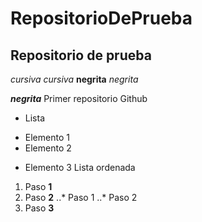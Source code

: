 # RepositorioDePrueba
## Repositorio de prueba
*cursiva* _cursiva_
**negrita** _negrita_

**_negrita_**
Primer repositorio Github

* Lista
+ Elemento 1
+ Elemento 2
* Elemento 3
Lista ordenada
1. Paso **1**
2. Paso **2**
..* Paso 1
..* Paso 2
4. Paso **3**
